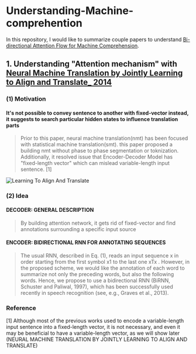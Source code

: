# Understanding-Machine-comprehention

In this repository, I would like to summarize couple papers to understand [Bi-directional Attention Flow for Machine Comprehension](https://arxiv.org/abs/1611.01603).
## 1. Understanding "Attention mechanism" with [Neural Machine Translation by Jointly Learning to Align and Translate_ 2014](https://arxiv.org/abs/1409.0473)

### (1) Motivation
#### It's not possible to convey sentence to another with fixed-vector instead, it suggests to search particular hidden states to influence translation parts
> Prior to this paper, neural machine translation(nmt) has been focused with statistical machine translation(smt). this paper proposed a building nmt without phase to phase segmentation or toknization. Additionally, it resolved issue that Encoder-Decoder Model has "fixed-length vector" which can mislead variable-length input sentence. [1]

![Learning To Align And Translate](https://image.slidesharecdn.com/summarizationforh2omeetup12sep2017final-170918200049/95/the-magic-of-text-summarization-using-deep-networks-9-638.jpg?cb=1513351713 "Learning To Align And Translate")

### (2) Idea
#### DECODER: GENERAL DESCRIPTION
> By building attention network, it gets rid of fixed-vector and find annotations surrounding a specific input source
#### ENCODER: BIDIRECTIONAL RNN FOR ANNOTATING SEQUENCES
> The usual RNN, described in Eq. (1), reads an input sequence x in order starting from the first
symbol x1 to the last one xTx . However, in the proposed scheme, we would like the annotation
of each word to summarize not only the preceding words, but also the following words. Hence,
we propose to use a bidirectional RNN (BiRNN, Schuster and Paliwal, 1997), which has been
successfully used recently in speech recognition (see, e.g., Graves et al., 2013).

### Reference
[1] Although most of the previous works used to encode a variable-length input sentence into a fixed-length vector, it is not necessary, and even it may be beneficial to have a variable-length vector, as we will show later (NEURAL MACHINE TRANSLATION BY JOINTLY LEARNING TO ALIGN AND TRANSLATE)
